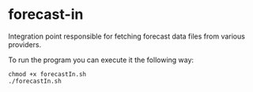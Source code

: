 # forecast-in

Integration point responsible for fetching forecast data files from various providers.

To run the program you can execute it the following way:

    chmod +x forecastIn.sh
    ./forecastIn.sh
    
